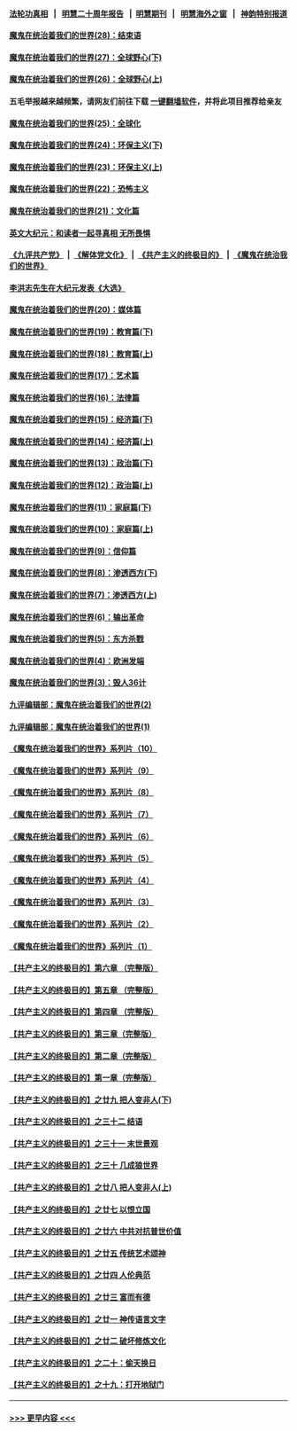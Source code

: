 #### [法轮功真相](https://github.com/gfw-breaker/truth/blob/master/README.md?t=0) &nbsp;&nbsp;|&nbsp;&nbsp; [明慧二十周年报告](https://github.com/gfw-breaker/mh-reports/blob/master/README.md?t=0) &nbsp;&nbsp;|&nbsp;&nbsp;[明慧期刊](https://github.com/gfw-breaker/mh-qikan) &nbsp;&nbsp;|&nbsp;&nbsp; [明慧海外之窗](https://github.com/gfw-breaker/mh-news/blob/master/README.md?t=0) &nbsp;&nbsp;|&nbsp;&nbsp; [神韵特别报道](https://github.com/gfw-breaker/mh-news/blob/master/shenyun.md?t=0)
#### [魔鬼在统治着我们的世界(28)：结束语](../pages/nsc422/n10936246.md?t=06290851) 
#### [魔鬼在统治着我们的世界(27)：全球野心(下)](../pages/nsc422/n10928319.md?t=06290851) 
#### [魔鬼在统治着我们的世界(26)：全球野心(上)](../pages/nsc422/n10900318.md?t=06290851) 
#### 五毛举报越来越频繁，请网友们前往下载 [一键翻墙软件](https://github.com/gfw-breaker/ssr-accounts)，并将此项目推荐给亲友
#### [魔鬼在统治着我们的世界(25)：全球化](../pages/nsc422/n10788205.md?t=06290851) 
#### [魔鬼在统治着我们的世界(24)：环保主义(下)](../pages/nsc422/n10695307.md?t=06290851) 
#### [魔鬼在统治着我们的世界(23)：环保主义(上)](../pages/nsc422/n10688613.md?t=06290851) 
#### [魔鬼在统治着我们的世界(22)：恐怖主义](../pages/nsc422/n10614727.md?t=06290851) 
#### [魔鬼在统治着我们的世界(21)：文化篇](../pages/nsc422/n10597706.md?t=06290851) 
#### [英文大纪元：和读者一起寻真相 无所畏惧](../pages/nsc422/n12542027.md?t=06290851) 
#### [《九评共产党》](https://github.com/begood0513/9ping.md/blob/master/README.md) &nbsp;|&nbsp; [《解体党文化》](../../../../jtdwh.md/blob/master/README.md)  &nbsp;|&nbsp; [《共产主义的终极目的》](../../../../gczydzjmd.md/blob/master/README.md) &nbsp;|&nbsp; [《魔鬼在统治我们的世界》](../../../../mgztzwmdsj.md/blob/master/README.md) 
#### [李洪志先生在大纪元发表《大选》](../pages/nsc422/n12534746.md?t=06290851) 
#### [魔鬼在统治着我们的世界(20)：媒体篇](../pages/nsc422/n10586579.md?t=06290851) 
#### [魔鬼在统治着我们的世界(19)：教育篇(下)](../pages/nsc422/n10564808.md?t=06290851) 
#### [魔鬼在统治着我们的世界(18)：教育篇(上)](../pages/nsc422/n10526970.md?t=06290851) 
#### [魔鬼在统治着我们的世界(17)：艺术篇](../pages/nsc422/n10499093.md?t=06290851) 
#### [魔鬼在统治着我们的世界(16)：法律篇](../pages/nsc422/n10485969.md?t=06290851) 
#### [魔鬼在统治着我们的世界(15)：经济篇(下)](../pages/nsc422/n10469975.md?t=06290851) 
#### [魔鬼在统治着我们的世界(14)：经济篇(上)](../pages/nsc422/n10457370.md?t=06290851) 
#### [魔鬼在统治着我们的世界(13)：政治篇(下)](../pages/nsc422/n10448270.md?t=06290851) 
#### [魔鬼在统治着我们的世界(12)：政治篇(上)](../pages/nsc422/n10444576.md?t=06290851) 
#### [魔鬼在统治着我们的世界(11)：家庭篇(下)](../pages/nsc422/n10440961.md?t=06290851) 
#### [魔鬼在统治着我们的世界(10)：家庭篇(上)](../pages/nsc422/n10435448.md?t=06290851) 
#### [魔鬼在统治着我们的世界(9)：信仰篇](../pages/nsc422/n10432159.md?t=06290851) 
#### [魔鬼在统治着我们的世界(8)：渗透西方(下)](../pages/nsc422/n10429603.md?t=06290851) 
#### [魔鬼在统治着我们的世界(7)：渗透西方(上)](../pages/nsc422/n10426013.md?t=06290851) 
#### [魔鬼在统治着我们的世界(6)：输出革命](../pages/nsc422/n10421536.md?t=06290851) 
#### [魔鬼在统治着我们的世界(5)：东方杀戮](../pages/nsc422/n10417707.md?t=06290851) 
#### [魔鬼在统治着我们的世界(4)：欧洲发端](../pages/nsc422/n10414890.md?t=06290851) 
#### [魔鬼在统治着我们的世界(3)：毁人36计](../pages/nsc422/n10411583.md?t=06290851) 
#### [九评编辑部：魔鬼在统治着我们的世界(2)](../pages/nsc422/n10410036.md?t=06290851) 
#### [九评编辑部：魔鬼在统治着我们的世界(1)](../pages/nsc422/n10406825.md?t=06290851) 
#### [《魔鬼在统治着我们的世界》系列片（10）](../pages/nsc422/n12292670.md?t=06290851) 
#### [《魔鬼在统治着我们的世界》系列片（9）](../pages/nsc422/n12290859.md?t=06290851) 
#### [《魔鬼在统治着我们的世界》系列片（8）](../pages/nsc422/n12287445.md?t=06290851) 
#### [《魔鬼在统治着我们的世界》系列片（7）](../pages/nsc422/n12283425.md?t=06290851) 
#### [《魔鬼在统治着我们的世界》系列片（6）](../pages/nsc422/n12282314.md?t=06290851) 
#### [《魔鬼在统治着我们的世界》系列片（5）](../pages/nsc422/n12281419.md?t=06290851) 
#### [《魔鬼在统治着我们的世界》系列片（4）](../pages/nsc422/n12274024.md?t=06290851) 
#### [《魔鬼在统治着我们的世界》系列片（3）](../pages/nsc422/n12271322.md?t=06290851) 
#### [《魔鬼在统治着我们的世界》系列片（2）](../pages/nsc422/n12269049.md?t=06290851) 
#### [《魔鬼在统治着我们的世界》系列片（1）](../pages/nsc422/n12267575.md?t=06290851) 
#### [【共产主义的终极目的】第六章 （完整版）](../pages/nsc422/n11428913.md?t=06290851) 
#### [【共产主义的终极目的】第五章 （完整版）](../pages/nsc422/n11428912.md?t=06290851) 
#### [【共产主义的终极目的】第四章 （完整版）](../pages/nsc422/n11428907.md?t=06290851) 
#### [【共产主义的终极目的】第三章（完整版）](../pages/nsc422/n11428848.md?t=06290851) 
#### [【共产主义的终极目的】第二章（完整版）](../pages/nsc422/n11428831.md?t=06290851) 
#### [【共产主义的终极目的】第一章（完整版）](../pages/nsc422/n11417651.md?t=06290851) 
#### [【共产主义的终极目的】之廿九 把人变非人(下)](../pages/nsc422/n11344140.md?t=06290851) 
#### [【共产主义的终极目的】之三十二 结语](../pages/nsc422/n11360535.md?t=06290851) 
#### [【共产主义的终极目的】之三十一 末世景观](../pages/nsc422/n11351129.md?t=06290851) 
#### [【共产主义的终极目的】之三十 几成狼世界](../pages/nsc422/n11348280.md?t=06290851) 
#### [【共产主义的终极目的】之廿八 把人变非人(上)](../pages/nsc422/n11340492.md?t=06290851) 
#### [【共产主义的终极目的】之廿七 以恨立国](../pages/nsc422/n11336944.md?t=06290851) 
#### [【共产主义的终极目的】之廿六 中共对抗普世价值](../pages/nsc422/n11324785.md?t=06290851) 
#### [【共产主义的终极目的】之廿五 传统艺术颂神](../pages/nsc422/n11296396.md?t=06290851) 
#### [【共产主义的终极目的】之廿四 人伦典范](../pages/nsc422/n11296397.md?t=06290851) 
#### [【共产主义的终极目的】之廿三 富而有德](../pages/nsc422/n11283598.md?t=06290851) 
#### [【共产主义的终极目的】之廿一 神传语言文字](../pages/nsc422/n11263265.md?t=06290851) 
#### [【共产主义的终极目的】之廿二 破坏修炼文化](../pages/nsc422/n11245728.md?t=06290851) 
#### [【共产主义的终极目的】之二十：偷天换日](../pages/nsc422/n11238846.md?t=06290851) 
#### [【共产主义的终极目的】之十九：打开地狱门](../pages/nsc422/n11206376.md?t=06290851) 

----
#### [ >>> 更早内容 <<< ](../indexes/nsc422-earlier.md)
